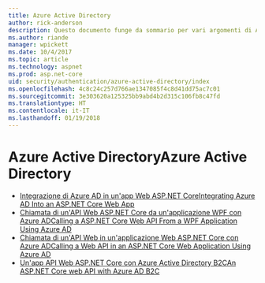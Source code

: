 ```yaml
---
title: Azure Active Directory
author: rick-anderson
description: Questo documento funge da sommario per vari argomenti di Azure Active Directory correlati ad ASP.NET Core.
ms.author: riande
manager: wpickett
ms.date: 10/4/2017
ms.topic: article
ms.technology: aspnet
ms.prod: asp.net-core
uid: security/authentication/azure-active-directory/index
ms.openlocfilehash: 4c8c24c257d766ae1347085f4c8d41dd75ac7c01
ms.sourcegitcommit: 3e303620a125325bb9abd4b2d315c106fb8c47fd
ms.translationtype: HT
ms.contentlocale: it-IT
ms.lasthandoff: 01/19/2018
---
```

# <a name="azure-active-directory"></a><span data-ttu-id="d5fe2-103">Azure Active Directory</span><span class="sxs-lookup"><span data-stu-id="d5fe2-103">Azure Active Directory</span></span>

* [<span data-ttu-id="d5fe2-104">Integrazione di Azure AD in un'app Web ASP.NET Core</span><span class="sxs-lookup"><span data-stu-id="d5fe2-104">Integrating Azure AD Into an ASP.NET Core Web App</span></span>](https://azure.microsoft.com/documentation/samples/active-directory-dotnet-webapp-openidconnect-aspnetcore/)
* [<span data-ttu-id="d5fe2-105">Chiamata di un'API Web ASP.NET Core da un'applicazione WPF con Azure AD</span><span class="sxs-lookup"><span data-stu-id="d5fe2-105">Calling a ASP.NET Core Web API From a WPF Application Using Azure AD</span></span>](https://azure.microsoft.com/documentation/samples/active-directory-dotnet-native-aspnetcore/)
* [<span data-ttu-id="d5fe2-106">Chiamata di un'API Web in un'applicazione Web ASP.NET Core con Azure AD</span><span class="sxs-lookup"><span data-stu-id="d5fe2-106">Calling a Web API in an ASP.NET Core Web Application Using Azure AD</span></span>](https://azure.microsoft.com/documentation/samples/active-directory-dotnet-webapp-webapi-openidconnect-aspnetcore/)
* [<span data-ttu-id="d5fe2-107">Un'app API Web ASP.NET Core con Azure Active Directory B2C</span><span class="sxs-lookup"><span data-stu-id="d5fe2-107">An ASP.NET Core web API with Azure AD B2C</span></span>](https://azure.microsoft.com/resources/samples/active-directory-b2c-dotnetcore-webapi/)

